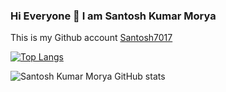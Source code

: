 ### Hi Everyone 👋 I am Santosh Kumar Morya

This is my Github account [Santosh7017](https://github.com/Santosh7017)


[![Top Langs](https://github-readme-stats.vercel.app/api/top-langs/?username=Santosh7017)](https://github.com/Santosh7017/github-readme-stats)


![Santosh Kumar Morya GitHub stats](https://github-readme-stats.vercel.app/api?username=Santosh7017&hide=contribs,prs)

<!--
**Santosh7017/Santosh7017** is a ✨ _special_ ✨ repository because its `README.md` (this file) appears on your GitHub profile.

Here are some ideas to get you started:

*** - 🔭 I’m currently working on ... 
- 🌱 I’m currently learning ...
- 👯 I’m looking to collaborate on ...
- 🤔 I’m looking for help with ...
- 💬 Ask me about ...
- 📫 How to reach me: ...
- 😄 Pronouns: ...
- ⚡ Fun fact: ...
-->
